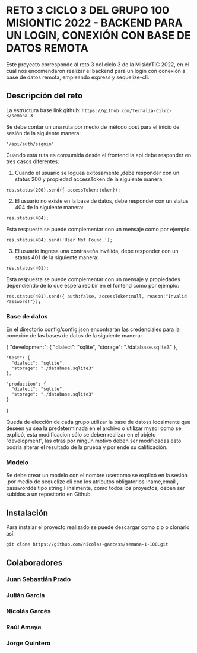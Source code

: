 # RETO 3 CICLO 3 DEL GRUPO 100 MISIONTIC 2022 - BACKEND PARA UN LOGIN, CONEXIÓN CON BASE DE DATOS REMOTA

Este proyecto corresponde al reto 3 del ciclo 3 de la MisiónTIC 2022, en el cual nos encomendaron realizar el backend para un login con conexión a base de datos remota, empleando express y sequelize-cli.

## Descripción del reto

La estructura base link github: `https://github.com/Tecnalia-Cilco-3/semana-3`

Se debe contar un una ruta por medio de método post para el inicio de sesión de la siguiente manera:

`'/api/auth/signin'`

Cuando esta ruta es consumida desde el frontend la api debe responder en tres casos diferentes:

1. Cuando el usuario se loguea exitosamente ,debe responder con un status 200 y propiedad accessToken de la siguiente manera: 

`res.status(200).send({ accessToken:token});`

2. El usuario no existe en la base de datos, debe responder con un status 404 de la siguiente manera:

`res.status(404);`

Esta respuesta se puede complementar con un mensaje como por ejemplo:

`res.status(404).send('User Not Found.');`

3. El usuario ingresa una contraseña inválida, debe responder con un status 401 de la siguiente manera:

`res.status(401);`

Esta respuesta se puede complementar con un mensaje y propiedades dependiendo de lo que espera recibir en el fontend como por ejemplo:

`res.status(401).send({ auth:false, accessToken:null, reason:"Invalid Password!"});`

### Base de datos

En el directorio config/config.json encontrarán las credenciales para la conexión de las bases de datos de la siguiente manera:

{
    "development": {
      "dialect": "sqlite",
      "storage": "./database.sqlite3"
    },
  
    "test": {
      "dialect": "sqlite",
      "storage": "./database.sqlite3"
    },
  
    "production": {
      "dialect": "sqlite",
      "storage": "./database.sqlite3"
    } 
  }

Queda de elección de cada grupo utilizar la base de datoss localmente que deseen ya sea la predeterminada en el archivo o utilizar mysql como se explicó, esta modificacion sólo se deben realizar en el objeto “development”, las otras por ningún motivo deben ser modificadas esto podría alterar el resultado de la prueba y por ende su calificación.

### Modelo 

Se debe crear un modelo con el nombre usercomo se explicó en la sesión ,por medio de sequelize cli con los atributos obligatorios :name,email , passwordde tipo string.Finalmente, como todos los proyectos, deben ser subidos a un repositorio en Github.

## Instalación

Para instalar el proyecto realizado se puede descargar como zip o clonarlo así: 

`git clone https://github.com/nicolas-garcess/semana-1-100.git`

## Colaboradores

### Juan Sebastián Prado
### Julián García
### Nicolás Garcés
### Raúl Amaya
### Jorge Quintero
